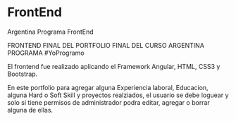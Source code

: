 # FrontEnd
Argentina Programa FrontEnd

FRONTEND FINAL DEL PORTFOLIO FINAL DEL CURSO ARGENTINA PROGRAMA #YoProgramo

El frontend fue realizado aplicando el Framework Angular, HTML, CSS3 y Bootstrap.

En este portfolio para agregar alguna Experiencia laboral, Educacion, alguna Hard o Soft Skill y proyectos realziados, el usuario se debe loguear y solo si tiene permisos de administrador podra editar, agregar o borrar alguna de ellas. 


